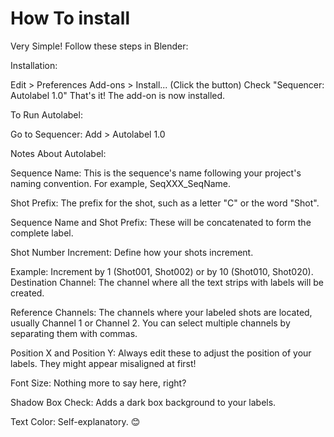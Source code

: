 # How To install
Very Simple! Follow these steps in Blender:

Installation:

Edit > Preferences
Add-ons > Install... (Click the button)
Check "Sequencer: Autolabel 1.0"
That's it! The add-on is now installed.

To Run Autolabel:

Go to Sequencer:
Add > Autolabel 1.0




Notes About Autolabel:

Sequence Name: This is the sequence's name following your project's naming convention. For example, SeqXXX_SeqName.

Shot Prefix: The prefix for the shot, such as a letter "C" or the word "Shot".

Sequence Name and Shot Prefix: These will be concatenated to form the complete label.

Shot Number Increment: Define how your shots increment.

Example: Increment by 1 (Shot001, Shot002) or by 10 (Shot010, Shot020).
Destination Channel: The channel where all the text strips with labels will be created.

Reference Channels: The channels where your labeled shots are located, usually Channel 1 or Channel 2. You can select multiple channels by separating them with commas.

Position X and Position Y: Always edit these to adjust the position of your labels. They might appear misaligned at first!

Font Size: Nothing more to say here, right?

Shadow Box Check: Adds a dark box background to your labels.

Text Color: Self-explanatory. 😊
